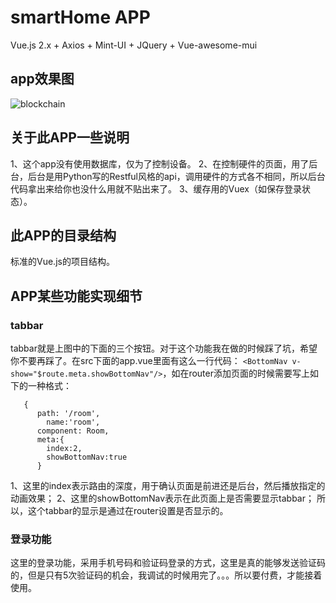 # smartHome APP
Vue.js 2.x + Axios + Mint-UI + JQuery + Vue-awesome-mui

## app效果图
![blockchain](https://github.com/DJun5/smartHome/blob/master/SmartHome.gif)

## 关于此APP一些说明
  1、这个app没有使用数据库，仅为了控制设备。
  2、在控制硬件的页面，用了后台，后台是用Python写的Restful风格的api，调用硬件的方式各不相同，所以后台代码拿出来给你也没什么用就不贴出来了。
  3、缓存用的Vuex（如保存登录状态）。
  
## 此APP的目录结构
  标准的Vue.js的项目结构。

## APP某些功能实现细节
### tabbar
  tabbar就是上图中的下面的三个按钮。对于这个功能我在做的时候踩了坑，希望你不要再踩了。在src下面的app.vue里面有这么一行代码：
`<BottomNav v-show="$route.meta.showBottomNav"/>`，如在router添加页面的时候需要写上如下的一种格式：
```
   {
      path: '/room',
        name:'room',
      component: Room,
      meta:{
        index:2,
        showBottomNav:true
      }
```
1、这里的index表示路由的深度，用于确认页面是前进还是后台，然后播放指定的动画效果；
2、这里的showBottomNav表示在此页面上是否需要显示tabbar；
  所以，这个tabbar的显示是通过在router设置是否显示的。
  
### 登录功能
  这里的登录功能，采用手机号码和验证码登录的方式，这里是真的能够发送验证码的，但是只有5次验证码的机会，我调试的时候用完了。。。所以要付费，才能接着使用。
